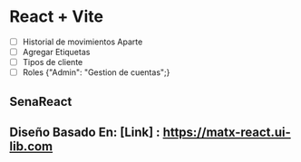 # React + Vite
- [ ] Historial de movimientos Aparte
- [ ] Agregar Etiquetas
- [ ] Tipos de cliente 
- [ ] Roles {"Admin": "Gestion de cuentas";}
## SenaReact
## Diseño Basado En: [Link] : https://matx-react.ui-lib.com
